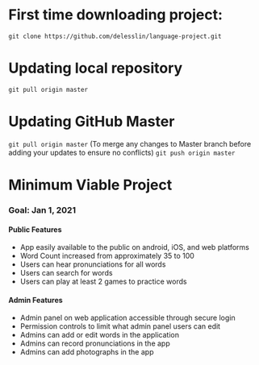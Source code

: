 # First time downloading project:

`git clone https://github.com/delesslin/language-project.git`

# Updating local repository

`git pull origin master`

# Updating GitHub Master

`git pull origin master`
(To merge any changes to Master branch before adding your updates to ensure no conflicts)
`git push origin master`

# Minimum Viable Project

### Goal: Jan 1, 2021

#### Public Features

- App easily available to the public on android, iOS, and web platforms
- Word Count increased from approximately 35 to 100
- Users can hear pronunciations for all words
- Users can search for words
- Users can play at least 2 games to practice words

#### Admin Features

- Admin panel on web application accessible through secure login
- Permission controls to limit what admin panel users can edit
- Admins can add or edit words in the application
- Admins can record pronunciations in the app
- Admins can add photographs in the app
